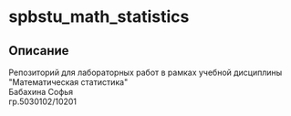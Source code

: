 # spbstu_math_statistics

## Описание
Репозиторий для лабораторных работ в рамках учебной дисциплины "Математическая статистика"
<br>Бабахина Софья 
<br>гр.5030102/10201
